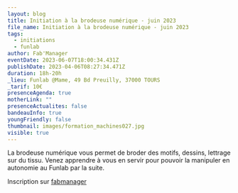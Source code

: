 ```yaml
---
layout: blog
title: Initiation à la brodeuse numérique - juin 2023
file_name: Initiation à la brodeuse numérique - juin 2023
tags:
  - initiations
  - funlab
author: Fab'Manager
eventDate: 2023-06-07T18:00:34.431Z
publishDate: 2023-04-06T08:27:34.471Z
duration: 18h-20h
_lieu: Funlab @Mame, 49 Bd Preuilly, 37000 TOURS
_tarif: 10€
presenceAgenda: true
motherLink: ""
presenceActualites: false
bandeauInfo: true
youngFriendly: false
thumbnail: images/formation_machines027.jpg
visible: true
---
```

La brodeuse numérique vous permet de broder des motifs, dessins, lettrage sur du tissu. Venez apprendre à vous en servir pour pouvoir la manipuler en autonomie au Funlab par la suite.

Inscription sur [fabmanager](https://fabmanager.lafun.fr)